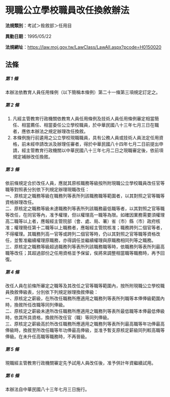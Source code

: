 # 現職公立學校職員改任換敘辦法

**法規類別**：考試＞銓敘部＞任用目

**異動日期**：1995/05/22  

**法規網址**：https://law.moj.gov.tw/LawClass/LawAll.aspx?pcode=H0150020





## 法條
##### 第 1 條
本辦法依教育人員任用條例（以下簡稱本條例）第二十一條第三項規定訂定之。

##### 第 2 條
1. 凡經主管教育行政機關依教育人員任用條例及技術人員任用條例審定相當簡任、相當薦任、相當委任公立學校職員，於中華民國八十三年七月三日在職者，應依本辦法之規定辦理改任換敘。
1. 本條例施行前遴用之公立學校現職職員，具有公務人員或技術人員法定任用資格，前未經申請改派及辦理任審者，得於中華民國八十四年七月二日前提出申請，經主管教育行政機關以中華民國八十三年七月二日之現職審定後，依前項規定補辦改任換敘。

##### 第 3 條
依前條規定合於改任人員，應就其原核職務等級按所附現職公立學校職員改任官等職等對照表分別依下列規定辦理現職改任：  
一、原核定之職務等級在職務列等表所列該職務職等範圍者，以其對照之官等職等資格辦理改任。  
二、原核定之職務等級未達職務列等表所列該職務最低職等者，以其對照之官等職等改任，在同官等內，准予權理，但以權理高一職等為限。如確因業務需要須權理高二職等以上者，應報經主管院部（會、處、局、署）省（市）縣（市）政府核准；權理簡任第十二職等以上職務者，應報經主管院核准；職務跨列二個官等者，不得權理。其職務列高一官等或跨列二個官等時，仍以其對照之官等職等資格改任，並暫准繼續權理原職務，亦得調任並繼續權理與原職務相同列等之職務。  
三、原核定之職務等級超過職務列等表所列該職務職等時，依職務列等表所列最高職等改任；其超過部份之任用資格並予保留，俟將來調整相當職等職務時，再予回復。

##### 第 4 條
改任人員在前條所審定之職等及其改任之官等職等範圍內，按所附現職公立學校職員換敘俸級表，分別依下列規定辦理換敘俸級：  
一、原核定之薪級，在所改任職務所應適用之職務列等表所列職等本俸俸級範圍內時，換敘所任改職等同列俸級。  
二、原核定之薪級未達所改任職務所應適用之職務列等表所最低職等本俸最低俸級時，依其所具資格，換敘所改任官（職）等同列俸級。  
三、原核定之薪級高於所改任職務所應適用之職務列等表所列最高職等年功俸最高俸級時，換敘至所改任職等年功俸最高俸級，並准予暫支原核定薪級同列較高職等俸級。在未升任高職等職務時，不再晉級。

##### 第 5 條
現職經主管教育行政機關審定先予試用人員改任後，准予併計年資繼續試用。

##### 第 6 條
本辦法自中華民國八十三年七月三日施行。


